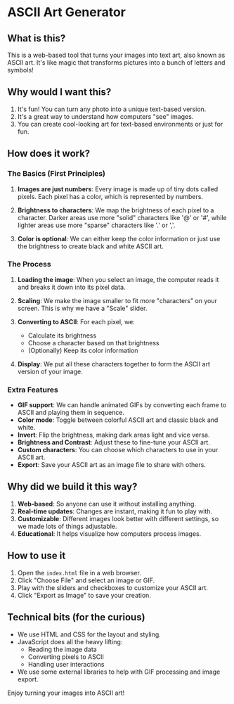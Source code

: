 # ASCII Art Generator

## What is this?

This is a web-based tool that turns your images into text art, also known as ASCII art. It's like magic that transforms pictures into a bunch of letters and symbols!

## Why would I want this?

1. It's fun! You can turn any photo into a unique text-based version.
2. It's a great way to understand how computers "see" images.
3. You can create cool-looking art for text-based environments or just for fun.

## How does it work?

### The Basics (First Principles)

1. **Images are just numbers**: Every image is made up of tiny dots called pixels. Each pixel has a color, which is represented by numbers.

2. **Brightness to characters**: We map the brightness of each pixel to a character. Darker areas use more "solid" characters like '@' or '#', while lighter areas use more "sparse" characters like '.' or ','.

3. **Color is optional**: We can either keep the color information or just use the brightness to create black and white ASCII art.

### The Process

1. **Loading the image**: When you select an image, the computer reads it and breaks it down into its pixel data.

2. **Scaling**: We make the image smaller to fit more "characters" on your screen. This is why we have a "Scale" slider.

3. **Converting to ASCII**: For each pixel, we:
   - Calculate its brightness
   - Choose a character based on that brightness
   - (Optionally) Keep its color information

4. **Display**: We put all these characters together to form the ASCII art version of your image.

### Extra Features

- **GIF support**: We can handle animated GIFs by converting each frame to ASCII and playing them in sequence.
- **Color mode**: Toggle between colorful ASCII art and classic black and white.
- **Invert**: Flip the brightness, making dark areas light and vice versa.
- **Brightness and Contrast**: Adjust these to fine-tune your ASCII art.
- **Custom characters**: You can choose which characters to use in your ASCII art.
- **Export**: Save your ASCII art as an image file to share with others.

## Why did we build it this way?

1. **Web-based**: So anyone can use it without installing anything.
2. **Real-time updates**: Changes are instant, making it fun to play with.
3. **Customizable**: Different images look better with different settings, so we made lots of things adjustable.
4. **Educational**: It helps visualize how computers process images.

## How to use it

1. Open the `index.html` file in a web browser.
2. Click "Choose File" and select an image or GIF.
3. Play with the sliders and checkboxes to customize your ASCII art.
4. Click "Export as Image" to save your creation.

## Technical bits (for the curious)

- We use HTML and CSS for the layout and styling.
- JavaScript does all the heavy lifting:
  - Reading the image data
  - Converting pixels to ASCII
  - Handling user interactions
- We use some external libraries to help with GIF processing and image export.

Enjoy turning your images into ASCII art!
